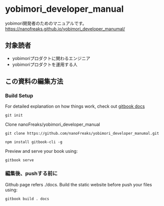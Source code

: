 # yobimori_developer_manual

yobimori開発者のためのマニュアルです。
https://nanofreaks.github.io/yobimori_developer_manumal/

## 対象読者

- yobimoriプロダクトに関わるエンジニア
- yobimoriプロダクトを運用する人

## この資料の編集方法

### Build Setup

For detailed explanation on how things work, check out [gitbook docs](https://github.com/GitbookIO/gitbook/blob/master/docs/setup.md)

```console
git init
```

Clone nanoFreaks/yobimori_developer_manual

```console
git clone https://github.com/nanoFreaks/yobimori_developer_manumal.git

npm install gitbook-cli -g
```

Preview and serve your book using:

```console
gitbook serve
```

### 編集後、pushする前に

Github page refers ./docs.
Build the static website before push your files using:

```console
gitbook build . docs
```